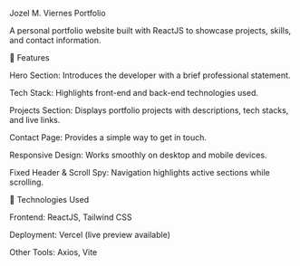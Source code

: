 Jozel M. Viernes Portfolio

A personal portfolio website built with ReactJS to showcase projects, skills, and contact information.

🔹 Features

Hero Section: Introduces the developer with a brief professional statement.

Tech Stack: Highlights front-end and back-end technologies used.

Projects Section: Displays portfolio projects with descriptions, tech stacks, and live links.

Contact Page: Provides a simple way to get in touch.

Responsive Design: Works smoothly on desktop and mobile devices.

Fixed Header & Scroll Spy: Navigation highlights active sections while scrolling.

🔹 Technologies Used

Frontend: ReactJS, Tailwind CSS

Deployment: Vercel (live preview available)

Other Tools: Axios, Vite
